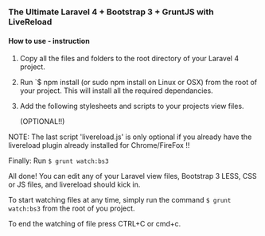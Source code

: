 ### The Ultimate Laravel 4 + Bootstrap 3 + GruntJS with LiveReload

#### How to use - instruction
1. Copy all the files and folders to the root directory of your Laravel 4 project.
2. Run `$ npm install (or sudo npm install on Linux or OSX) from the root of your project. This will install all the required dependancies.
3. Add the following stylesheets and scripts to your projects view files.

    <link rel="stylesheet" href="assets/css/bootstrap.min.css">
    <link rel="stylesheet" href="assets/css/jquery-ui.min.css">
    <script src="assets/js/jquery-1.9.1.min.js"></script>
    <script src="assets/js/bootstrap.min.js"></script>
    <script src="assets/js/jquery-ui-1.10.3.min.js"></script> (OPTIONAL!!)
    <script src="http://localhost:35729/livereload.js"></script> 

NOTE: The last script 'livereload.js' is only optional if you already have the livereload plugin already installed for Chrome/FireFox !!

Finally: Run `$ grunt watch:bs3`

All done! You can edit any of your Laravel view files, Bootstrap 3 LESS, CSS or JS files, and livereload should kick in.


To start watching files at any time, simply run the command `$ grunt watch:bs3` from the root of you project.

To end the watching of file press CTRL+C or cmd+c.
